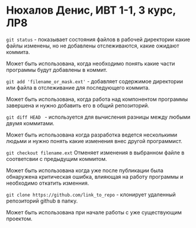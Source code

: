 # Нюхалов Денис, ИВТ 1-1, 3 курс, ЛР8

```git status``` - показывает состояния файлов в рабочей директории какие файлы изменены, но не добавлены отслеживаются, какие ожидают коммита. 

Может быть использована, когда необходимо понять какие части программы будут добавлены в коммит.


```git add 'filename_or_mask.ext'``` - добавляет содержимое директории или файла в отслеживание для последующего коммита. 

Может быть использована, когда работа над компонентом программы завершена и нужно добавить его в общий репозиторий.


```git diff HEAD ``` - используется для вычисления разницы между любыми двумя коммитами.

Может быть использована когда разработка ведется несколькими людьми и нужно понять какие изменения внес другой программист.


```git checkout filename.ext``` Отменяет изменения в выбранном файле в соответсвии с предыдущим коммитом.

Может быть использована когда уже после публикации была обнаружена критическая ошибка, влияющая на работу программы и необходимо откатить изменния.


```git clone https://github.com/link_to_repo``` - клонирует удаленный репозиторий github в папку.

Может быть использована при начале работы с уже существующим проектом.



